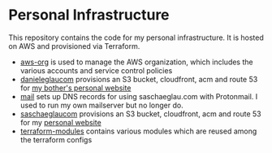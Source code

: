 # Personal Infrastructure

This repository contains the code for my personal infrastructure. It is hosted on AWS and provisioned via Terraform.

- [aws-org](aws-org) is used to manage the AWS organization, which includes the various accounts and service control policies
- [danieleglaucom](danieleglaucom) provisions an S3 bucket, cloudfront, acm and route 53 for [my bother's personal website](https://danieleglau.com/)
- [mail](mail) sets up DNS records for using saschaeglau.com with Protonmail. I used to run my own mailserver but no longer do.
- [saschaeglaucom](saschaeglaucom) provisions an S3 bucket, cloudfront, acm and route 53 for my [personal website](https://saschaeglau.com/)
- [terraform-modules](terraform-modules) contains various modules which are reused among the terraform configs
